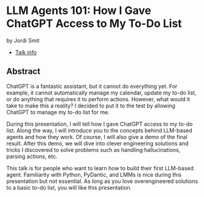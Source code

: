 # LLM Agents 101: How I Gave ChatGPT Access to My To-Do List
by Jordi Smit
* [Talk info](https://amsterdam2023.pydata.org/cfp/talk/N7Y7X7/)
## Abstract
ChatGPT is a fantastic assistant, but it cannot do everything yet. For example, it cannot automatically manage my calendar, update my to-do list, or do anything that requires it to perform actions. However, what would it take to make this a reality? I decided to put it to the test by allowing ChatGPT to manage my to-do list for me.

During this presentation, I will tell how I gave ChatGPT access to my to-do list. Along the way, I will introduce you to the concepts behind LLM-based agents and how they work. Of course, I will also give a demo of the final result. After this demo, we will dive into clever engineering solutions and tricks I discovered to solve problems such as handling hallucinations, parsing actions, etc.

This talk is for people who want to learn how to build their first LLM-based agent. Familiarity with Python, PyDantic, and LMMs is nice during this presentation but not essential. As long as you love overengineered solutions to a basic to-do list, you will like this presentation.
